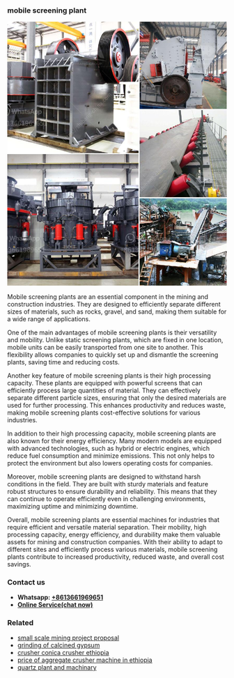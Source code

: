 <h3>mobile screening plant</h3><img src='1704856833.jpg' alt=''><p>Mobile screening plants are an essential component in the mining and construction industries. They are designed to efficiently separate different sizes of materials, such as rocks, gravel, and sand, making them suitable for a wide range of applications.</p><p>One of the main advantages of mobile screening plants is their versatility and mobility. Unlike static screening plants, which are fixed in one location, mobile units can be easily transported from one site to another. This flexibility allows companies to quickly set up and dismantle the screening plants, saving time and reducing costs.</p><p>Another key feature of mobile screening plants is their high processing capacity. These plants are equipped with powerful screens that can efficiently process large quantities of material. They can effectively separate different particle sizes, ensuring that only the desired materials are used for further processing. This enhances productivity and reduces waste, making mobile screening plants cost-effective solutions for various industries.</p><p>In addition to their high processing capacity, mobile screening plants are also known for their energy efficiency. Many modern models are equipped with advanced technologies, such as hybrid or electric engines, which reduce fuel consumption and minimize emissions. This not only helps to protect the environment but also lowers operating costs for companies.</p><p>Moreover, mobile screening plants are designed to withstand harsh conditions in the field. They are built with sturdy materials and feature robust structures to ensure durability and reliability. This means that they can continue to operate efficiently even in challenging environments, maximizing uptime and minimizing downtime.</p><p>Overall, mobile screening plants are essential machines for industries that require efficient and versatile material separation. Their mobility, high processing capacity, energy efficiency, and durability make them valuable assets for mining and construction companies. With their ability to adapt to different sites and efficiently process various materials, mobile screening plants contribute to increased productivity, reduced waste, and overall cost savings.</p><h3>Contact us</h3><ul><li><strong>Whatsapp:&nbsp;<a href="https://wa.me/8613661969651">+8613661969651</a></strong></li><li><a href="https://swt.shibang-china.com/?git&amp;zhl&amp;mobile screening plant"><strong>Online Service(chat now)</strong></a></li></ul><h3>Related</h3><ul><li><a href='small scale mining project proposal.md'>small scale mining project proposal</a></li><li><a href='grinding of calcined gypsum.md'>grinding of calcined gypsum</a></li><li><a href='crusher conica crusher ethiopia.md'>crusher conica crusher ethiopia</a></li><li><a href='price of aggregate crusher machine in ethiopia.md'>price of aggregate crusher machine in ethiopia</a></li><li><a href='quartz plant and machinary.md'>quartz plant and machinary</a></li></ul>